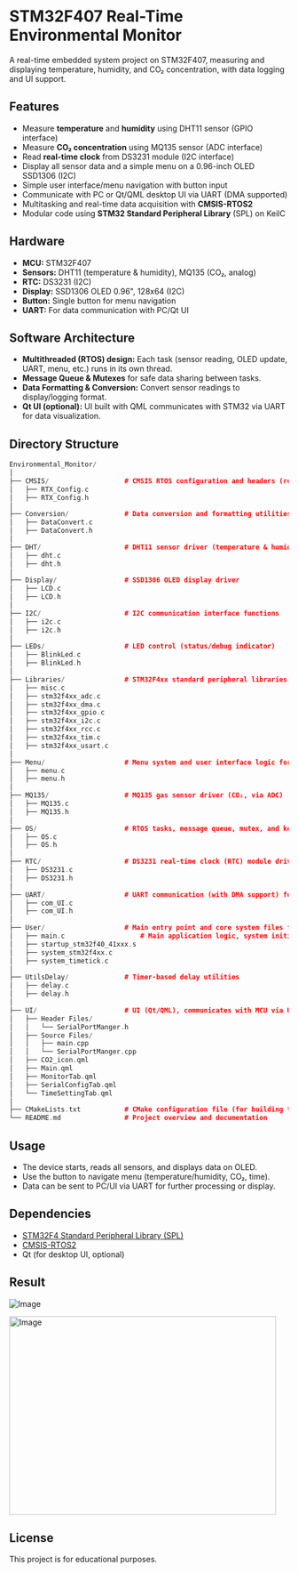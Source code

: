 ﻿# STM32F407 Real-Time Environmental Monitor

A real-time embedded system project on STM32F407, measuring and displaying temperature, humidity, and CO₂ concentration, with data logging and UI support.

## Features

- Measure **temperature** and **humidity** using DHT11 sensor (GPIO interface)
- Measure **CO₂ concentration** using MQ135 sensor (ADC interface)
- Read **real-time clock** from DS3231 module (I2C interface)
- Display all sensor data and a simple menu on a 0.96-inch OLED SSD1306 (I2C)
- Simple user interface/menu navigation with button input
- Communicate with PC or Qt/QML desktop UI via UART (DMA supported)
- Multitasking and real-time data acquisition with **CMSIS-RTOS2**
- Modular code using **STM32 Standard Peripheral Library** (SPL) on KeilC

## Hardware

- **MCU:** STM32F407
- **Sensors:** DHT11 (temperature & humidity), MQ135 (CO₂, analog)
- **RTC:** DS3231 (I2C)
- **Display:** SSD1306 OLED 0.96", 128x64 (I2C)
- **Button:** Single button for menu navigation
- **UART:** For data communication with PC/Qt UI

## Software Architecture

- **Multithreaded (RTOS) design:** Each task (sensor reading, OLED update, UART, menu, etc.) runs in its own thread.
- **Message Queue & Mutexes** for safe data sharing between tasks.
- **Data Formatting & Conversion:** Convert sensor readings to display/logging format.
- **Qt UI (optional):** UI built with QML communicates with STM32 via UART for data visualization.

## Directory Structure

```cpp
Environmental_Monitor/
│
├── CMSIS/                   # CMSIS RTOS configuration and headers (real-time OS for STM32)
│   ├── RTX_Config.c
│   ├── RTX_Config.h
│
├── Conversion/              # Data conversion and formatting utilities (e.g., number to string)
│   ├── DataConvert.c
│   ├── DataConvert.h
│
├── DHT/                     # DHT11 sensor driver (temperature & humidity)
│   ├── dht.c
│   ├── dht.h
│
├── Display/                 # SSD1306 OLED display driver
│   ├── LCD.c
│   ├── LCD.h
│
├── I2C/                     # I2C communication interface functions
│   ├── i2c.c
│   ├── i2c.h
│
├── LEDs/                    # LED control (status/debug indicator)
│   ├── BlinkLed.c
│   ├── BlinkLed.h
│
├── Libraries/               # STM32F4xx standard peripheral libraries (ADC, DMA, GPIO, I2C, RCC, TIM, USART, etc.)
│   ├── misc.c
│   ├── stm32f4xx_adc.c
│   ├── stm32f4xx_dma.c
│   ├── stm32f4xx_gpio.c
│   ├── stm32f4xx_i2c.c
│   ├── stm32f4xx_rcc.c
│   ├── stm32f4xx_tim.c
│   ├── stm32f4xx_usart.c
│
├── Menu/                    # Menu system and user interface logic for the OLED
│   ├── menu.c
│   ├── menu.h
│
├── MQ135/                   # MQ135 gas sensor driver (CO₂, via ADC)
│   ├── MQ135.c
│   ├── MQ135.h
│
├── OS/                      # RTOS tasks, message queue, mutex, and kernel initialization
│   ├── OS.c
│   ├── OS.h
│
├── RTC/                     # DS3231 real-time clock (RTC) module driver (I2C)
│   ├── DS3231.c
│   ├── DS3231.h
│
├── UART/                    # UART communication (with DMA support) for PC/UI interface
│   ├── com_UI.c
│   ├── com_UI.h
│
├── User/                    # Main entry point and core system files for STM32
│   ├── main.c                   # Main application logic, system initialization, RTOS startup
│   ├── startup_stm32f40_41xxx.s 
│   ├── system_stm32f4xx.c       
│   ├── system_timetick.c        
│
├── UtilsDelay/              # Timer-based delay utilities
│   ├── delay.c
│   ├── delay.h
│
├── UI/                      # UI (Qt/QML), communicates with MCU via UART
│   ├── Header Files/
│   │   └── SerialPortManger.h
│   ├── Source Files/
│   │   ├── main.cpp
│   │   └── SerialPortManger.cpp
│   ├── CO2_icon.qml
│   ├── Main.qml
│   ├── MonitorTab.qml
│   ├── SerialConfigTab.qml
│   └── TimeSettingTab.qml
│
├── CMakeLists.txt           # CMake configuration file (for building the Qt UI)
└── README.md                # Project overview and documentation

```

## Usage

- The device starts, reads all sensors, and displays data on OLED.
- Use the button to navigate menu (temperature/humidity, CO₂, time).
- Data can be sent to PC/UI via UART for further processing or display.

## Dependencies

- [STM32F4 Standard Peripheral Library (SPL)](https://www.st.com/en/embedded-software/stsw-stm32065.html)
- [CMSIS-RTOS2](https://arm-software.github.io/CMSIS_5/RTOS2/html/index.html)
- Qt (for desktop UI, optional)

## Result

![Image](https://github.com/user-attachments/assets/142a1d98-a188-4dff-a327-0d7762df8cbc)

<img width="481" height="357" alt="Image" src="https://github.com/user-attachments/assets/e956e321-2b80-4ab8-94a8-6b6838174434" />

## License

This project is for educational purposes.
